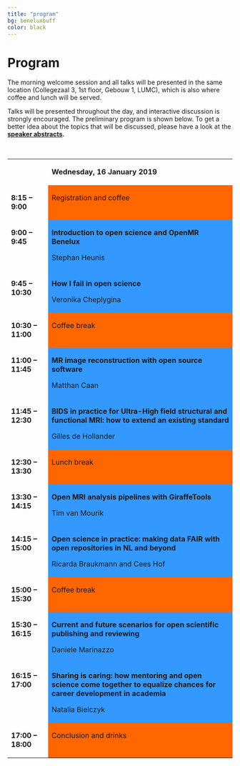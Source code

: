 ```yaml
---
title: "program"
bg: beneluxbuff
color: black
---
```


# Program

The morning welcome session and all talks will be presented in the same location (Collegezaal 3, 1st floor, Gebouw 1, LUMC), which is also where coffee and lunch will be served. 

Talks will be presented throughout the day, and interactive discussion is strongly encouraged. The preliminary program is shown below. To get a better idea about the topics that will be discussed, please have a look at the <strong><a href="#speakers">speaker abstracts</a><strong>.

<p>&nbsp;</p>
<table width="100%" cellspacing="0" cellpadding="2">
<tbody>

<tr valign="top">
<td width="18%">
<p>&nbsp;</p>
</td>
<td width="82%">
<p><strong>Wednesday, 16 January 2019</strong></p>
</td>
</tr>

<tr valign="top">
<td width="18%">
<p><strong>8:15 &ndash; 9:00</strong></p>
</td>
<td style="background: #ff6600;" bgcolor="#ff6600" width="82%">
<p>Registration and coffee</p>
</td>
</tr>

<tr valign="top">
<td width="18%">
<p><strong>9:00 &ndash; 9:45</strong></p>
</td>
<td style="background: #3399ff;" bgcolor="#3399ff" width="82%">
<p><strong>Introduction to open science and OpenMR Benelux</strong></p>
<p>Stephan Heunis</p>
</td>
</tr>

<tr valign="top">
<td width="18%">
<p><strong>9:45 &ndash; 10:30</strong></p>
</td>
<td style="background: #3399ff;" bgcolor="#3399ff" width="82%">
<p><strong>How I fail in open science</strong></p>
<p>Veronika Cheplygina</p>
</td>
</tr>

<tr valign="top">
<td width="18%">
<p><strong>10:30 &ndash; 11:00</strong></p>
</td>
<td style="background: #ff6600;" bgcolor="#ff6600" width="82%">
<p>Coffee break</p>
</td>
</tr>

<tr valign="top">
<td width="18%">
<p><strong>11:00 &ndash; 11:45</strong></p>
</td>
<td style="background: #3399ff;" bgcolor="#3399ff" width="82%">
<p><strong>MR image reconstruction with open source software</strong></p>
<p>Matthan Caan</p>
</td>
</tr>

<tr valign="top">
<td width="18%">
<p><strong>11:45 &ndash; 12:30</strong></p>
</td>
<td style="background: #3399ff;" bgcolor="#3399ff" width="82%">
<p><strong>BIDS in practice for Ultra-High field structural and functional MRI: how to extend an existing standard</strong></p>
<p>Gilles de Hollander</p>
</td>
</tr>

<tr valign="top">
<td width="18%">
<p><strong>12:30 &ndash; 13:30</strong></p>
</td>
<td style="background: #ff6600;" bgcolor="#ff6600" width="82%">
<p>Lunch break</p>
</td>
</tr>

<tr valign="top">
<td width="18%">
<p><strong>13:30 &ndash; 14:15</strong></p>
</td>
<td style="background: #3399ff;" bgcolor="#3399ff" width="82%">
<p><strong>Open MRI analysis pipelines with GiraffeTools</strong></p>
<p>Tim van Mourik</p>
</td>
</tr>

<tr valign="top">
<td width="18%">
<p><strong>14:15 &ndash; 15:00</strong></p>
</td>
<td style="background: #3399ff;" bgcolor="#3399ff" width="82%">
<p><strong>Open science in practice: making data FAIR with open repositories in NL and beyond</strong></p>
<p>Ricarda Braukmann and Cees Hof</p>
</td>
</tr>

<tr valign="top">
<td width="18%">
<p><strong>15:00 &ndash; 15:30</strong></p>
</td>
<td style="background: #ff6600;" bgcolor="#ff6600" width="82%">
<p>Coffee break</p>
</td>
</tr>

<tr valign="top">
<td width="18%">
<p><strong>15:30 &ndash; 16:15</strong></p>
</td>
<td style="background: #3399ff;" bgcolor="#3399ff" width="82%">
<p><strong>Current and future scenarios for open scientific publishing and reviewing</strong></p>
<p>Daniele Marinazzo</p>
</td>
</tr>

<tr valign="top">
<td width="18%">
<p><strong>16:15 &ndash; 17:00</strong></p>
</td>
<td style="background: #3399ff;" bgcolor="#3399ff" width="82%">
<p><strong>Sharing is caring: how mentoring and open science come together to equalize chances for career development in academia</strong></p>
<p>Natalia Bielczyk</p>
</td>
</tr>

<tr valign="top">
<td width="18%">
<p><strong>17:00 &ndash; 18:00</strong></p>
</td>
<td style="background: #ff6600;" bgcolor="#ff6600" width="82%">
<p>Conclusion and drinks</p>
</td>
</tr>

</tbody>
</table>